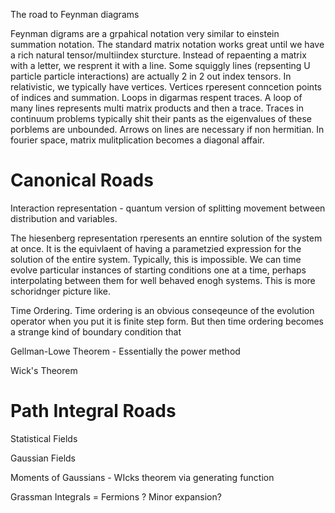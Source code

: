 The road to Feynman diagrams

Feynman digrams are a grpahical notation very similar to einstein
summation notation. The standard matrix notation works great until we
have a rich natural tensor/multiindex sturcture. Instead of repaenting a
matrix with a letter, we resprent it with a line. Some squiggly lines
(repsenting U particle particle interactions) are actually 2 in 2 out
index tensors. In relativistic, we typically have vertices. Vertices
rperesent conncetion points of indices and summation. Loops in digarmas
respent traces. A loop of many lines represents multi matrix products
and then a trace. Traces in continuum problems typically shit their
pants as the eigenvalues of these porblems are unbounded. Arrows on
lines are necessary if non hermitian. In fourier space, matrix
mulitplication becomes a diagonal affair.

Canonical Roads
===============

Interaction representation - quantum version of splitting movement
between distribution and variables.

The hiesenberg representation rperesents an enntire solution of the
system at once. It is the equivlaent of having a parametzied expression
for the solution of the entire system. Typically, this is impossible. We
can time evolve particular instances of starting conditions one at a
time, perhaps interpolating between them for well behaved enogh systems.
This is more schoridnger picture like.

Time Ordering. Time ordering is an obvious conseqeunce of the evolution
operator when you put it is finite step form. But then time ordering
becomes a strange kind of boundary condition that

Gellman-Lowe Theorem - Essentially the power method

Wick's Theorem

Path Integral Roads
===================

Statistical Fields

Gaussian Fields

Moments of Gaussians - WIcks theorem via generating function

Grassman Integrals = Fermions ? Minor expansion?
